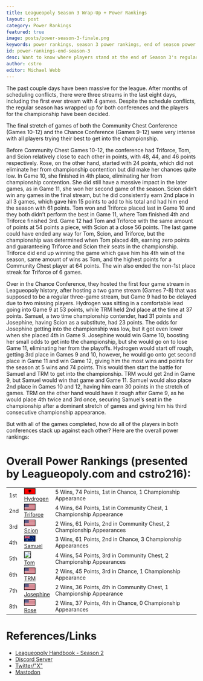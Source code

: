 ```yaml
---
title: Leagueopoly Season 3 Wrap-Up + Power Rankings
layout: post
category: Power Rankings
featured: true
image: posts/power-season-3-finale.png
keywords: power rankings, season 3 power rankings, end of season power rankings
id: power-rankings-end-season-3
desc: Want to know where players stand at the end of Season 3's regular season? Check out these power rankings, presented by Leagueopoly.com and cstro.
author: cstro
editor: Michael Webb
---
```


The past couple days have been massive for the league. After months of scheduling conflicts, there were three streams in the last eight days, including the first ever stream with 4 games. Despite the schedule conflicts, the regular season has wrapped up for both conferences and the players for the championship have been decided.

The final stretch of games of both the Community Chest Conference (Games 10-12) and the Chance Conference (Games 9-12) were very intense with all players trying their best to get into the championship. 

Before Community Chest Games 10-12, the conference had Triforce, Tom, and Scion relatively close to each other in points, with 48, 44, and 46 points respectively. Rose, on the other hand, started with 24 points, which did not eliminate her from championship contention but did make her chances quite low. In Game 10, she finished in 4th place, eliminating her from championship contention. She did still have a massive impact in the later games, as in Game 11, she won her second game of the season. Scion didn’t win any games in the final stream, but he did consistently earn 2nd place in all 3 games, which gave him 15 points to add to his total and had him end the season with 61 points. Tom won and Triforce placed last in Game 10 and they both didn’t perform the best in Game 11, where Tom finished 4th and Triforce finished 3rd. Game 12 had Tom and Triforce with the same amount of points at 54 points a piece, with Scion at a close 56 points. The last game could have ended any way for Tom, Scion, and Triforce, but the championship was determined when Tom placed 4th, earning zero points and guaranteeing Triforce and Scion their seats in the championship. Triforce did end up winning the game which gave him his 4th win of the season, same amount of wins as Tom, and the highest points for a Community Chest player at 64 points. The win also ended the non-1st place streak for Triforce of 6 games.

Over in the Chance Conference, they hosted the first four game stream in Leagueopoly history, after hosting a two game stream (Games 7-8) that was supposed to be a regular three-game stream, but Game 9 had to be delayed due to two missing players. Hydrogen was sitting in a comfortable lead going into Game 9 at 53 points, while TRM held 2nd place at the time at 37 points. Samuel, a two time championship contender, had 31 points and Josephine, having Scion as a substitute, had 23 points. The odds for Josephine getting into the championship was low, but it got even lower when she placed 4th in Game 9. Josephine would win Game 10, boosting her small odds to get into the championship, but she would go on to lose Game 11, eliminating her from the playoffs. Hydrogen would start off rough, getting 3rd place in Games 9 and 10, however, he would go onto get second place in Game 11 and win Game 12, giving him the most wins and points for the season at 5 wins and 74 points. This would then start the battle for Samuel and TRM to get into the championship. TRM would get 2nd in Game 9, but Samuel would win that game and Game 11. Samuel would also place 2nd place in Games 10 and 12, having him earn 30 points in the stretch of games. TRM on the other hand would have it rough after Game 9, as he would place 4th twice and 3rd once, securing Samuel’s seat in the championship after a dominant stretch of games and giving him his third consecutive championship appearance. 

But with all of the games completed, how do all of the players in both conferences stack up against each other? Here are the overall power rankings:

# Overall Power Rankings (presented by Leagueopoly.com and cstro216):
<table width="100%" class="mb-3">		
    <tr>
        <td class="font-bold">
            1st
        </td>
        <td class="font-bold flex items-center space-x-1">
            <div>
                <img src="/img/flags/flag_al.png" width="28" style="border: 1px solid black;" /> 
            </div>
            <div>
                <a class="text-white underline" href="/players/hydrogen">Hydrogen</a>
            </div>
        </td>
        <td class="font-bold">
            5 Wins, 74 Points, 1st in Chance, 1 Championship Appearance
        </td>
    </tr>
    <tr>
        <td class="">
            2nd
        </td>
        <td class="flex items-center space-x-1">
            <div>
                <img src="/img/flags/flag_us.png" width="28" style="border: 1px solid black;" /> 
            </div>
            <div>
                <a class="text-white underline" href="/players/triforce">Triforce</a>
            </div>
        </td>
        <td class="">
            4 Wins,  64 Points, 1st in Community Chest, 1 Championship Appearance
        </td>
    </tr>
    <tr>
        <td class="">
            3rd
        </td>
        <td class="flex items-center space-x-1">
            <div>
                <img src="/img/flags/flag_us.png" width="28" style="border: 1px solid black;" /> 
            </div>
            <div>
                <a class="text-white underline" href="/players/scion">Scion</a>
            </div>
        </td>
        <td class="">
            2 Wins,  61 Points, 2nd in Community Chest, 2 Championship Appearances
        </td>
    </tr>
    <tr>
        <td class="">
            4th
        </td>
        <td class="flex items-center space-x-1">
            <div>
                <img src="/img/flags/flag_au.png" width="28" style="border: 1px solid black;" /> 
            </div>
            <div>
                <a class="text-white underline" href="/players/samuel">Samuel</a>
            </div>
        </td>
        <td class="">
           3 Wins, 61 Points, 2nd in Chance, 3 Championship Appearances
        </td>
    </tr>
    <tr>
        <td class="">
            5th
        </td>
        <td class="flex items-center space-x-1">
            <div>
                <img src="/img/flags/flag_gb.png" width="28" style="border: 1px solid black;" /> 
            </div>
            <div>
                <a class="text-white underline" href="/players/tom">Tom</a>
            </div>
        </td>
        <td class="">
           4 Wins, 54 Points, 3rd in Community Chest, 2 Championship Appearances
        </td>
    </tr>
    <tr>
        <td class="">
            6th
        </td>
        <td class="flex items-center space-x-1">
            <div>
                <img src="/img/flags/flag_us.png" width="28" style="border: 1px solid black;" /> 
            </div>
            <div>
                <a class="text-white underline" href="/players/trm">TRM</a>
            </div>
        </td>
        <td class="">
           2 Wins, 45 Points, 3rd in Chance, 1 Championship Appearance
        </td>
    </tr>
    <tr>
        <td class="">
            7th
        </td>
        <td class="flex items-center space-x-1">
            <div>
                <img src="/img/flags/flag_us.png" width="28" style="border: 1px solid black;" /> 
            </div>
            <div>
                <a class="text-white underline" href="/players/josephine">Josephine</a>
            </div>
        </td>
        <td class="">
           2 Wins, 36 Points, 4th in Community Chest, 1 Championship Appearance
        </td>
    </tr>
    <tr>
        <td class="">
            8th
        </td>
        <td class="flex items-center space-x-1">
            <div>
                <img src="/img/flags/flag_us.png" width="28" style="border: 1px solid black;" /> 
            </div>
            <div>
                <a class="text-white underline" href="/players/rose">Rose</a>
            </div>
        </td>
        <td class="">
           2 Wins, 37 Points, 4th in Chance, 0 Championship Appearances
        </td>
    </tr>
</table>

# References/Links
- [Leagueopoly Handbook - Season 2](https://docs.google.com/document/d/1i7jF88yNu2AcxKogm39uCA1eF3qLij6mPUU2RDwps6g/edit?usp=sharing)
- [Discord Server](https://discord.gg/dxyWmev9k5)
- [Twitter/"X"](https://twitter.com/Leagueopoly)
- [Mastodon](https://wetdry.world/@leagueopoly)